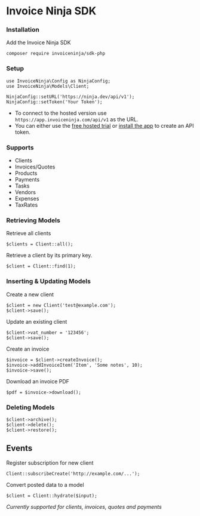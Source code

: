 # Invoice Ninja SDK

### Installation

Add the Invoice Ninja SDK

    composer require invoiceninja/sdk-php

### Setup

    use InvoiceNinja\Config as NinjaConfig;
    use InvoiceNinja\Models\Client;

    NinjaConfig::setURL('https://ninja.dev/api/v1');
    NinjaConfig::setToken('Your Token');

- To connect to the hosted version use `https://app.invoiceninja.com/api/v1` as the URL.
- You can either use the [free hosted trial](https://app.invoiceninja.com/invoice_now?sign_up=true&redirect_to=/settings/api_tokens) or [install the app](https://www.invoiceninja.com/self-host/) to create an API token.

### Supports

- Clients
- Invoices/Quotes
- Products
- Payments
- Tasks
- Vendors
- Expenses
- TaxRates

### Retrieving Models

Retrieve all clients

    $clients = Client::all();

Retrieve a client by its primary key.

    $client = Client::find(1);

### Inserting & Updating Models

Create a new client

    $client = new Client('test@example.com');
    $client->save();

Update an existing client

    $client->vat_number = '123456';
    $client->save();

Create an invoice

    $invoice = $client->createInvoice();
    $invoice->addInvoiceItem('Item', 'Some notes', 10);
    $invoice->save();

Download an invoice PDF

    $pdf = $invoice->download();

### Deleting Models

    $client->archive();
    $client->delete();
    $client->restore();

## Events

Register subscription for new client

    Client::subscribeCreate('http://example.com/...');

Convert posted data to a model

    $client = Client::hydrate($input);

*Currently supported for clients, invoices, quotes and payments*
